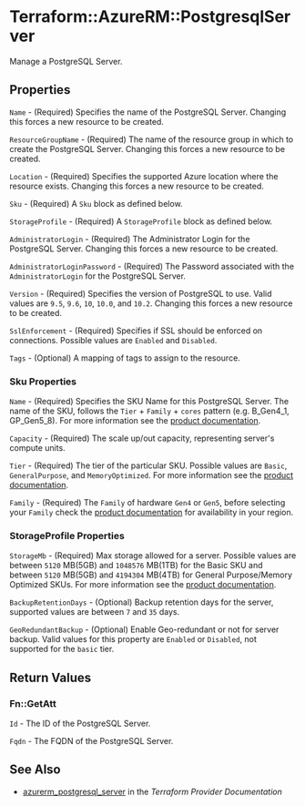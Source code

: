 # Terraform::AzureRM::PostgresqlServer

Manage a PostgreSQL Server.

## Properties

`Name` - (Required) Specifies the name of the PostgreSQL Server. Changing this forces a new resource to be created.

`ResourceGroupName` - (Required) The name of the resource group in which to create the PostgreSQL Server. Changing this forces a new resource to be created.

`Location` - (Required) Specifies the supported Azure location where the resource exists. Changing this forces a new resource to be created.

`Sku` - (Required) A `Sku` block as defined below.

`StorageProfile` - (Required) A `StorageProfile` block as defined below.

`AdministratorLogin` - (Required) The Administrator Login for the PostgreSQL Server. Changing this forces a new resource to be created.

`AdministratorLoginPassword` - (Required) The Password associated with the `AdministratorLogin` for the PostgreSQL Server.

`Version` - (Required) Specifies the version of PostgreSQL to use. Valid values are `9.5`, `9.6`, `10`, `10.0`, and `10.2`. Changing this forces a new resource to be created.

`SslEnforcement` - (Required) Specifies if SSL should be enforced on connections. Possible values are `Enabled` and `Disabled`.

`Tags` - (Optional) A mapping of tags to assign to the resource.

### Sku Properties

`Name` - (Required) Specifies the SKU Name for this PostgreSQL Server. The name of the SKU, follows the `Tier` + `Family` + `cores` pattern (e.g. B_Gen4_1, GP_Gen5_8). For more information see the [product documentation](https://docs.microsoft.com/en-us/rest/api/postgresql/servers/create#sku).

`Capacity` - (Required) The scale up/out capacity, representing server's compute units.

`Tier` - (Required) The tier of the particular SKU. Possible values are `Basic`, `GeneralPurpose`, and `MemoryOptimized`. For more information see the [product documentation](https://docs.microsoft.com/en-us/azure/postgresql/concepts-pricing-tiers).

`Family` - (Required) The `Family` of hardware `Gen4` or `Gen5`, before selecting your `Family` check the [product documentation](https://docs.microsoft.com/en-us/azure/postgresql/concepts-pricing-tiers#compute-generations-vcores-and-memory) for availability in your region.

### StorageProfile Properties

`StorageMb` - (Required) Max storage allowed for a server. Possible values are between `5120` MB(5GB) and `1048576` MB(1TB) for the Basic SKU and between `5120` MB(5GB) and `4194304` MB(4TB) for General Purpose/Memory Optimized SKUs. For more information see the [product documentation](https://docs.microsoft.com/en-us/rest/api/postgresql/servers/create#StorageProfile).

`BackupRetentionDays` - (Optional) Backup retention days for the server, supported values are between `7` and `35` days.

`GeoRedundantBackup` - (Optional) Enable Geo-redundant or not for server backup. Valid values for this property are `Enabled` or `Disabled`, not supported for the `basic` tier.


## Return Values

### Fn::GetAtt

`Id` - The ID of the PostgreSQL Server.

`Fqdn` - The FQDN of the PostgreSQL Server.

## See Also

* [azurerm_postgresql_server](https://www.terraform.io/docs/providers/azurerm/r/postgresql_server.html) in the _Terraform Provider Documentation_